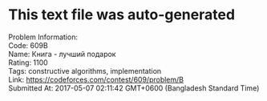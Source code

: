 # This text file was auto-generated  
  
Problem Information:  
Code: 609B  
Name: Книга - лучший подарок  
Rating: 1100  
Tags: constructive algorithms, implementation  
Link: https://codeforces.com/contest/609/problem/B  
Submitted At: 2017-05-07 02:11:42 GMT+0600 (Bangladesh Standard Time)  
